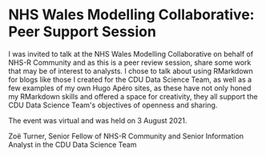 # NHS Wales Modelling Collaborative: Peer Support Session

I was invited to talk at the NHS Wales Modelling Collaborative on behalf of NHS-R Community and as this is a peer review session, share some work that may be of interest to analysts. I chose to talk about using RMarkdown for blogs like those I created for the CDU Data Science Team, as well as a few examples of my own Hugo Apéro sites, as these have not only honed my RMarkdown skills and offered a space for creativity, they all support the CDU Data Science Team's objectives of openness and sharing.

The event was virtual and was held on 3 August 2021. 

Zoë Turner, Senior Fellow of NHS-R Community and Senior Information Analyst in the CDU Data Science Team
